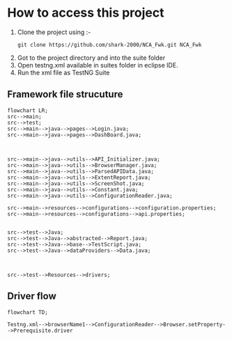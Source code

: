 # How to access this project
1. Clone the project using :-
   ```batch
   git clone https://github.com/shark-2000/NCA_Fwk.git NCA_Fwk 
   ```
2. Got to the project directory and into the suite folder
3. Open testng.xml available in suites folder in eclipse IDE.
4. Run the xml file as TestNG Suite 

## Framework file strucuture
```mermaid
flowchart LR;
src-->main;
src-->test;
src-->main-->java-->pages-->Login.java;
src-->main-->java-->pages-->DashBoard.java;



src-->main-->java-->utils-->API_Initializer.java;
src-->main-->java-->utils-->BrowserManager.java;
src-->main-->java-->utils-->ParsedAPIData.java;
src-->main-->java-->utils-->ExtentReport.java;
src-->main-->java-->utils-->ScreenShot.java;
src-->main-->java-->utils-->Constant.java;
src-->main-->java-->utils-->ConfigurationReader.java;

src-->main-->resources-->configurations-->configuration.properties;
src-->main-->resources-->configurations-->api.properties;


src-->test-->Java;
src-->test-->Java-->abstracted-->Report.java;
src-->test-->Java-->base-->TestScript.java;
src-->test-->Java-->dataProviders-->Data.java;



src-->test-->Resources-->drivers;
```

## Driver flow
```mermaid 
flowchart TD;

Testng.xml-->browserName1-->ConfigurationReader-->Browser.setProperty-->Prerequisite.driver
